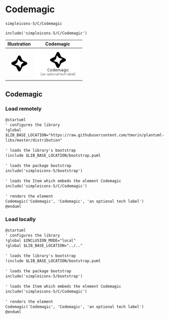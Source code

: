 # Codemagic


```text
simpleicons-5/C/Codemagic
```

```text
include('simpleicons-5/C/Codemagic')
```



| Illustration | Codemagic |
| :---: | :---: |
| ![illustration for Illustration](../../simpleicons-5/C/Codemagic.png) | ![illustration for Codemagic](../../simpleicons-5/C/Codemagic.Local.png) |




## Codemagic

### Load remotely
```plantuml
@startuml
' configures the library
!global $LIB_BASE_LOCATION="https://raw.githubusercontent.com/tmorin/plantuml-libs/master/distribution"

' loads the library's bootstrap
!include $LIB_BASE_LOCATION/bootstrap.puml

' loads the package bootstrap
include('simpleicons-5/bootstrap')

' loads the Item which embeds the element Codemagic
include('simpleicons-5/C/Codemagic')

' renders the element
Codemagic('Codemagic', 'Codemagic', 'an optional tech label')
@enduml
```

### Load locally
```plantuml
@startuml
' configures the library
!global $INCLUSION_MODE="local"
!global $LIB_BASE_LOCATION="../.."

' loads the library's bootstrap
!include $LIB_BASE_LOCATION/bootstrap.puml

' loads the package bootstrap
include('simpleicons-5/bootstrap')

' loads the Item which embeds the element Codemagic
include('simpleicons-5/C/Codemagic')

' renders the element
Codemagic('Codemagic', 'Codemagic', 'an optional tech label')
@enduml
```

